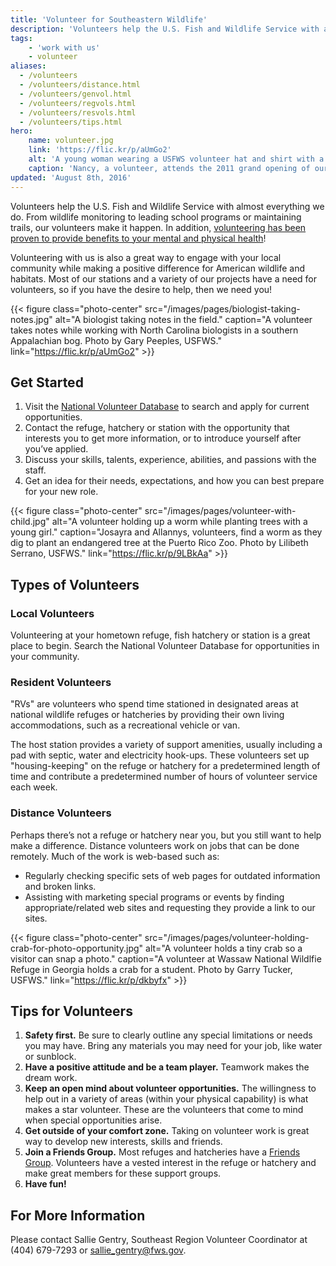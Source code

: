 ```yaml
---
title: 'Volunteer for Southeastern Wildlife'
description: 'Volunteers help the U.S. Fish and Wildlife Service with almost everything we do. From wildlife monitoring to leading school programs or maintaining trails, our volunteers make it happen. Discover how you can volunteer to help wildlife today.'
tags:
    - 'work with us'
    - volunteer
aliases:
  - /volunteers
  - /volunteers/distance.html
  - /volunteers/genvol.html
  - /volunteers/regvols.html
  - /volunteers/resvols.html
  - /volunteers/tips.html
hero:
    name: volunteer.jpg
    link: 'https://flic.kr/p/aUmGo2'
    alt: 'A young woman wearing a USFWS volunteer hat and shirt with a temporary from tattoo on her cheek.'
    caption: 'Nancy, a volunteer, attends the 2011 grand opening of our Caribbean offices in Boquerón, Puerto Rico. Photo by USFWS.'
updated: 'August 8th, 2016'
---
```


Volunteers help the U.S. Fish and Wildlife Service with almost everything we do. From wildlife monitoring to leading school programs or maintaining trails, our volunteers make it happen. In addition, [volunteering has been proven to provide benefits to your mental and physical health](http://www.helpguide.org/articles/work-career/volunteering-and-its-surprising-benefits.htm)!

Volunteering with us is also a great way to engage with your local community while making a positive difference for American wildlife and habitats. Most of our stations and a variety of our projects have a need for volunteers, so if you have the desire to help, then we need you!

{{< figure class="photo-center" src="/images/pages/biologist-taking-notes.jpg" alt="A biologist taking notes in the field." caption="A volunteer takes notes while working with North Carolina biologists in a southern Appalachian bog. Photo by Gary Peeples, USFWS." link="https://flic.kr/p/aUmGo2" >}}

## Get Started
1. Visit the [National Volunteer Database](https://www.volunteer.gov/) to search and apply for current opportunities.
2. Contact the refuge, hatchery or station with the opportunity that interests you to get more information, or to introduce yourself after you’ve applied.
3. Discuss your skills, talents, experience, abilities, and passions with the staff.
4. Get an idea for their needs, expectations, and how you can best prepare for your new role.

{{< figure class="photo-center" src="/images/pages/volunteer-with-child.jpg" alt="A volunteer holding up a worm while planting trees with a young girl." caption="Josayra and Allannys, volunteers, find a worm as they dig to plant an endangered tree at the Puerto Rico Zoo. Photo by Lilibeth Serrano, USFWS." link="https://flic.kr/p/9LBkAa" >}}

## Types of Volunteers

### Local Volunteers
Volunteering at your hometown refuge, fish hatchery or station is a great place to begin. Search the National Volunteer Database for opportunities in your community.

### Resident Volunteers
"RVs" are volunteers who spend time stationed in designated areas at national wildlife refuges or hatcheries by providing their own living accommodations, such as a recreational vehicle or van.

The host station provides a variety of support amenities, usually including a pad with septic, water and electricity hook-ups. These volunteers set up "housing-keeping" on the refuge or hatchery for a predetermined length of time and contribute a predetermined number of hours of volunteer service each week.

### Distance Volunteers
Perhaps there’s not a refuge or hatchery near you, but you still want to help make a difference. Distance volunteers work on jobs that can be done remotely. Much of the work is web-based such as:
 - Regularly checking specific sets of web pages for outdated information and broken links.
 - Assisting with marketing special programs or events by finding appropriate/related web sites and requesting they provide a link to our sites.

{{< figure class="photo-center" src="/images/pages/volunteer-holding-crab-for-photo-opportunity.jpg" alt="A volunteer holds a tiny crab so a visitor can snap a photo." caption="A volunteer at Wassaw National Wildlfie Refuge in Georgia holds a crab for a student. Photo by Garry Tucker, USFWS." link="https://flic.kr/p/dkbyfx" >}}

## Tips for Volunteers
1. **Safety first.** Be sure to clearly outline any special limitations or needs you may have. Bring any materials you may need for your job, like water or sunblock.
2. **Have a positive attitude and be a team player.** Teamwork makes the dream work.
3. **Keep an open mind about volunteer opportunities.** The willingness to help out in a variety of areas (within your physical capability) is what makes a star volunteer. These are the volunteers that come to mind when special opportunities arise.
4. **Get outside of your comfort zone.** Taking on volunteer work is great way to develop new interests, skills and friends.
5. **Join a Friends Group.** Most refuges and hatcheries have a [Friends Group](/work-with-us/friends-groups). Volunteers have a vested interest in the refuge or hatchery and make great members for these support groups.
6. **Have fun!**

## For More Information
Please contact Sallie Gentry, Southeast Region Volunteer Coordinator at (404) 679-7293 or [sallie_gentry@fws.gov](mailto:sallie_gentry@fws.gov?subject=Volunteer+Opportunities).
